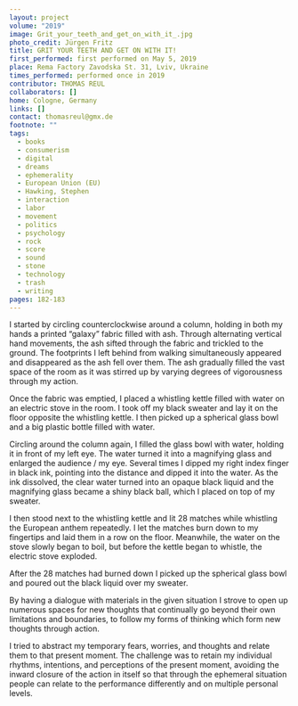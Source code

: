 ```yaml
---
layout: project
volume: "2019"
image: Grit_your_teeth_and_get_on_with_it_.jpg
photo_credit: Jürgen Fritz
title: GRIT YOUR TEETH AND GET ON WITH IT!
first_performed: first performed on May 5, 2019
place: Rema Factory Zavodska St. 31, Lviv, Ukraine
times_performed: performed once in 2019
contributor: THOMAS REUL
collaborators: []
home: Cologne, Germany
links: []
contact: thomasreul@gmx.de
footnote: ""
tags:
  - books
  - consumerism
  - digital
  - dreams
  - ephemerality
  - European Union (EU)
  - Hawking, Stephen
  - interaction
  - labor
  - movement
  - politics
  - psychology
  - rock
  - score
  - sound
  - stone
  - technology
  - trash
  - writing
pages: 182-183
---
```


I started by circling counterclockwise around a column, holding in both my hands a printed “galaxy” fabric filled with ash. Through alternating vertical hand movements, the ash sifted through the fabric and trickled to the ground. The footprints I left behind from walking simultaneously appeared and disappeared as the ash fell over them. The ash gradually filled the vast space of the room as it was stirred up by varying degrees of vigorousness through my action.

Once the fabric was emptied, I placed a whistling kettle filled with water on an electric stove in the room. I took off my black sweater and lay it on the floor opposite the whistling kettle. I then picked up a spherical glass bowl and a big plastic bottle filled with water.

Circling around the column again, I filled the glass bowl with water, holding it in front of my left eye. The water turned it into a magnifying glass and enlarged the audience / my eye. Several times I dipped my right index finger in black ink, pointing into the distance and dipped it into the water. As the ink dissolved, the clear water turned into an opaque black liquid and the magnifying glass became a shiny black ball, which I placed on top of my sweater.

I then stood next to the whistling kettle and lit 28 matches while whistling the European anthem repeatedly. I let the matches burn down to my fingertips and laid them in a row on the floor. Meanwhile, the water on the stove slowly began to boil, but before the kettle began to whistle, the electric stove exploded.

After the 28 matches had burned down I picked up the spherical glass bowl and poured out the black liquid over my sweater.

By having a dialogue with materials in the given situation I strove to open up numerous spaces for new thoughts that continually go beyond their own limitations and boundaries, to follow my forms of thinking which form new thoughts through action.

I tried to abstract my temporary fears, worries, and thoughts and relate them to that present moment. The challenge was to retain my individual rhythms, intentions, and perceptions of the present moment, avoiding the inward closure of the action in itself so that through the ephemeral situation people can relate to the performance differently and on multiple personal levels.
